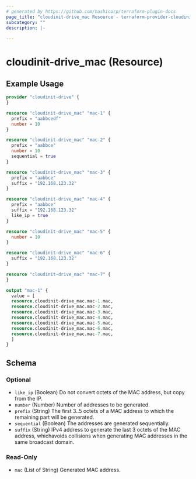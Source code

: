 ```yaml
---
# generated by https://github.com/hashicorp/terraform-plugin-docs
page_title: "cloudinit-drive_mac Resource - terraform-provider-cloudinit-drive"
subcategory: ""
description: |-
  
---
```


# cloudinit-drive_mac (Resource)



## Example Usage

```terraform
provider "cloudinit-drive" {
}

resource "cloudinit-drive_mac" "mac-1" {
  prefix = "aabbcedf"
  number = 10
}

resource "cloudinit-drive_mac" "mac-2" {
  prefix = "aabbce"
  number = 10
  sequential = true
}

resource "cloudinit-drive_mac" "mac-3" {
  prefix = "aabbce"
  suffix = "192.168.123.32"
}

resource "cloudinit-drive_mac" "mac-4" {
  prefix = "aabbce"
  suffix = "192.168.123.32"
  like_ip = true
}

resource "cloudinit-drive_mac" "mac-5" {
  number = 10
}

resource "cloudinit-drive_mac" "mac-6" {
  suffix = "192.168.123.32"
}

resource "cloudinit-drive_mac" "mac-7" {
}

output "mac-1" {
  value = [
  resource.cloudinit-drive_mac.mac-1.mac,
  resource.cloudinit-drive_mac.mac-2.mac,
  resource.cloudinit-drive_mac.mac-3.mac,
  resource.cloudinit-drive_mac.mac-4.mac,
  resource.cloudinit-drive_mac.mac-5.mac,
  resource.cloudinit-drive_mac.mac-6.mac,
  resource.cloudinit-drive_mac.mac-7.mac,
  ]
}
```

<!-- schema generated by tfplugindocs -->
## Schema

### Optional

- `like_ip` (Boolean) Do not convert octets of the MAC address, but copy from the IP.
- `number` (Number) Number of addresses to be generated.
- `prefix` (String) The first 3..5 octets of a MAC address to which the remaining part will be generated.
- `sequential` (Boolean) The addresses are generated sequentially.
- `suffix` (String) IPv4 address to generate the last 3 octets of the MAC address, whichavoids collisions when generating MAC addresses in the same broadcast domain.

### Read-Only

- `mac` (List of String) Generated MAC address.
